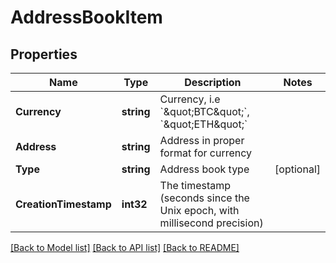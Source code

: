 # AddressBookItem

## Properties

Name | Type | Description | Notes
------------ | ------------- | ------------- | -------------
**Currency** | **string** | Currency, i.e &#x60;\&quot;BTC\&quot;&#x60;, &#x60;\&quot;ETH\&quot;&#x60; | 
**Address** | **string** | Address in proper format for currency | 
**Type** | **string** | Address book type | [optional] 
**CreationTimestamp** | **int32** | The timestamp (seconds since the Unix epoch, with millisecond precision) | 

[[Back to Model list]](../README.md#documentation-for-models) [[Back to API list]](../README.md#documentation-for-api-endpoints) [[Back to README]](../README.md)


